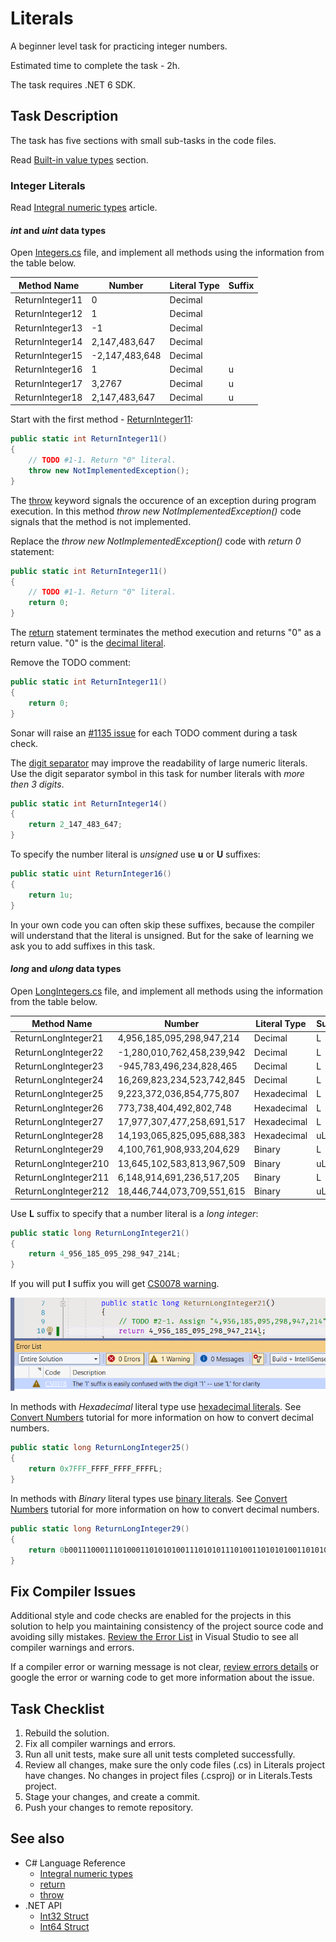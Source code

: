 # Literals

A beginner level task for practicing integer numbers.

Estimated time to complete the task - 2h.

The task requires .NET 6 SDK.


## Task Description

The task has five sections with small sub-tasks in the code files.

Read [Built-in value types](https://docs.microsoft.com/en-us/dotnet/csharp/language-reference/builtin-types/value-types#built-in-value-types) section.


### Integer Literals

Read [Integral numeric types](https://docs.microsoft.com/en-us/dotnet/csharp/language-reference/builtin-types/integral-numeric-types) article.


#### _int_ and _uint_ data types

Open [Integers.cs](Literals/Integers.cs) file, and implement all methods using the information from the table below.

| Method Name      | Number         | Literal Type | Suffix |
|------------------|----------------|--------------|--------|
| ReturnInteger11  | 0              | Decimal      |        |
| ReturnInteger12  | 1              | Decimal      |        |
| ReturnInteger13  | -1             | Decimal      |        |
| ReturnInteger14  | 2,147,483,647  | Decimal      |        |
| ReturnInteger15  | -2,147,483,648 | Decimal      |        |
| ReturnInteger16  | 1              | Decimal      | u      |
| ReturnInteger17  | 3,2767         | Decimal      | u      |
| ReturnInteger18  | 2,147,483,647  | Decimal      | u      |

Start with the first method - [ReturnInteger11](Literals/Integers.cs#L7):

```cs
public static int ReturnInteger11()
{
    // TODO #1-1. Return "0" literal.
    throw new NotImplementedException();
}
```

The [throw](https://docs.microsoft.com/en-us/dotnet/csharp/language-reference/keywords/throw) keyword signals the occurence of an exception during program execution. In this method _throw new NotImplementedException()_ code signals that the method is not implemented.

Replace the _throw new NotImplementedException()_ code with _return 0_ statement:

```cs
public static int ReturnInteger11()
{
    // TODO #1-1. Return "0" literal.
    return 0;
}
```

The [return](https://docs.microsoft.com/en-us/dotnet/csharp/language-reference/keywords/return) statement terminates the method execution and returns "0" as a return value. "0" is the [decimal literal](https://docs.microsoft.com/en-us/dotnet/csharp/language-reference/builtin-types/integral-numeric-types#integer-literals).

Remove the TODO comment:

```cs
public static int ReturnInteger11()
{
    return 0;
}
```

Sonar will raise an [#1135 issue](https://rules.sonarsource.com/csharp/RSPEC-1135) for each TODO comment during a task check.

The [digit separator](https://docs.microsoft.com/en-us/dotnet/csharp/language-reference/builtin-types/integral-numeric-types#integer-literals) may improve the readability of large numeric literals. Use the digit separator symbol in this task for number literals with *more then 3 digits*.

```cs
public static int ReturnInteger14()
{
    return 2_147_483_647;
}
```

To specify the number literal is _unsigned_ use **u** or **U** suffixes:

```cs
public static uint ReturnInteger16()
{
    return 1u;
}
```

In your own code you can often skip these suffixes, because the compiler will understand that the literal is unsigned. But for the sake of learning we ask you to add suffixes in this task.


#### _long_ and _ulong_ data types

Open [LongIntegers.cs](Literals/LongIntegers.cs) file, and implement all methods using the information from the table below.

| Method Name          | Number                     | Literal Type | Suffix |
|----------------------|----------------------------|--------------|--------|
| ReturnLongInteger21  | 4,956,185,095,298,947,214  | Decimal      | L      |
| ReturnLongInteger22  | -1,280,010,762,458,239,942 | Decimal      | L      |
| ReturnLongInteger23  | -945,783,496,234,828,465   | Decimal      | L      |
| ReturnLongInteger24  | 16,269,823,234,523,742,845 | Decimal      | L      |
| ReturnLongInteger25  | 9,223,372,036,854,775,807  | Hexadecimal  | L      |
| ReturnLongInteger26  | 773,738,404,492,802,748    | Hexadecimal  | L      |
| ReturnLongInteger27  | 17,977,307,477,258,691,517 | Hexadecimal  | L      |
| ReturnLongInteger28  | 14,193,065,825,095,688,383 | Hexadecimal  | uL     |
| ReturnLongInteger29  | 4,100,761,908,933,204,629  | Binary       | L      |
| ReturnLongInteger210 | 13,645,102,583,813,967,509 | Binary       | uL     |
| ReturnLongInteger211 | 6,148,914,691,236,517,205  | Binary       | L      |
| ReturnLongInteger212 | 18,446,744,073,709,551,615 | Binary       | uL     |

Use **L** suffix to specify that a number literal is a _long integer_:

```cs
public static long ReturnLongInteger21()
{
    return 4_956_185_095_298_947_214L;
}
```

If you will put **l** suffix you will get [CS0078 warning](https://docs.microsoft.com/en-us/dotnet/csharp/misc/cs0078).

![CS0078 warning](images/cs0078.png)

In methods with _Hexadecimal_ literal type use [hexadecimal literals](https://docs.microsoft.com/en-us/dotnet/csharp/language-reference/builtin-types/integral-numeric-types#integer-literals). See [Convert Numbers](convert-numbers.md) tutorial for more information on how to convert decimal numbers.

```cs
public static long ReturnLongInteger25()
{
    return 0x7FFF_FFFF_FFFF_FFFFL;
}
```

In methods with _Binary_ literal types use [binary literals](https://docs.microsoft.com/en-us/dotnet/csharp/language-reference/builtin-types/integral-numeric-types#integer-literals). See [Convert Numbers](convert-numbers.md) tutorial for more information on how to convert decimal numbers.

```cs
public static long ReturnLongInteger29()
{
    return 0b0011100011101000110101010011101010111010011010101001101010010101L;
}
```


## Fix Compiler Issues

Additional style and code checks are enabled for the projects in this solution to help you maintaining consistency of the project source code and avoiding silly mistakes. [Review the Error List](https://docs.microsoft.com/en-us/visualstudio/ide/find-and-fix-code-errors#review-the-error-list) in Visual Studio to see all compiler warnings and errors.

If a compiler error or warning message is not clear, [review errors details](https://docs.microsoft.com/en-us/visualstudio/ide/find-and-fix-code-errors#review-errors-in-detail) or google the error or warning code to get more information about the issue.


## Task Checklist

1. Rebuild the solution.
1. Fix all compiler warnings and errors.
1. Run all unit tests, make sure all unit tests completed successfully.
1. Review all changes, make sure the only code files (.cs) in Literals project have changes. No changes in project files (.csproj) or in Literals.Tests project.
1. Stage your changes, and create a commit.
1. Push your changes to remote repository.


## See also

* C# Language Reference
  * [Integral numeric types](https://docs.microsoft.com/en-us/dotnet/csharp/language-reference/builtin-types/integral-numeric-types)
  * [return](https://docs.microsoft.com/en-us/dotnet/csharp/language-reference/keywords/return)
  * [throw](https://docs.microsoft.com/en-us/dotnet/csharp/language-reference/keywords/throw)
* .NET API
  * [Int32 Struct](https://docs.microsoft.com/en-us/dotnet/api/system.int32) 
  * [Int64 Struct](https://docs.microsoft.com/en-us/dotnet/api/system.int64)

